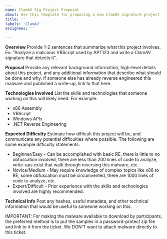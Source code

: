 ```yaml
---
name: ClamAV Sig Project Proposal
about: Use this template for proposing a new ClamAV signature project
title: ''
labels: 'ClamAV'
assignees: ''

---
```


**Overview**
Provide 1-2 sentences that summarize what this project involves.  Ex: "Analyze a malicious VBScript used by APT123 and write a ClamAV signature that detects it".

**Proposal**
Provide any relevant background information, high-level details about this project, and any additional information that describe what should be done and why.  If someone else has already reverse engineered this malware and published a write-up, link to that here.

**Technologies Involved**
List the skills and technologies that someone working on this will likely need.
For example:
 - x86 Assembly
 - VBScript
 - Windows APIs
 - .NET Reverse Engineering

**Expected Difficulty**
Estimate how difficult this project will be, and communicate any potential difficulties where possible.  The following are some example difficulty statements:
 - Beginner/Easy - Can be accomplished with basic RE, there is little to no obfuscation involved, there are less than 200 lines of code to analyze, write-ups exist that walk through reversing this malware, etc.
 - Novice/Medium - May require knowledge of complex topics like x86 to RE, some obfuscation must be circumvented, there are 1000 lines of code to analyze, etc.
 - Expert/Difficult - Prior experience with the skills and technologies involved are highly recommended.

**Technical Info**
Post any hashes, useful metadata, and other technical information that would be useful to someone working on this.

IMPORTANT: For making the malware available to download by participants, the
preferred method is to put the samples in a password-protect zip file and
link to it from the ticket.  We DON'T want to attach malware directly to this
ticket.
